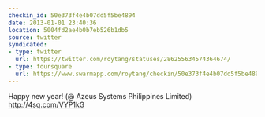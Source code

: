 ```yaml
---
checkin_id: 50e373f4e4b07dd5f5be4894
date: 2013-01-01 23:40:36
location: 5004fd2ae4b0b7eb526b1db5
source: twitter
syndicated:
- type: twitter
  url: https://twitter.com/roytang/statuses/286255634574364674/
- type: foursquare
  url: https://www.swarmapp.com/roytang/checkin/50e373f4e4b07dd5f5be4894
---
```


Happy new year! (@ Azeus Systems Philippines Limited) http://4sq.com/VYP1kG